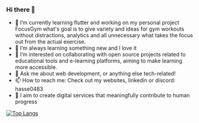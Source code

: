 ### Hi there 👋

- 🔭 I’m currently learning flutter and working on my personal project FocusGym what's goal is to give variety and ideas for gym workouts without distractions, analytics and all unnecessary what takes the focus out from the actual exercise.
- 🌱 I’m always learning something new and I love it
- 👯 I’m interested on collaborating with open source projects related to educational tools and e-learning platforms, aiming to make learning more accessible.
- 💬 Ask me about web development, or anything else tech-related!
- 📫 How to reach me: Check out my websites, linkedin or discord: hasse0483
- 🚀 I aim to create digital services that meaningfully contribute to human progress

[![Top Langs](https://github-readme-stats.vercel.app/api/top-langs/?username=Hasse331&layout=donut&hide=c%2B%2B,cmake,swift,c)](https://github.com/anuraghazra/github-readme-stats)


